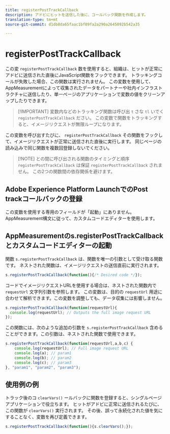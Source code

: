 ```yaml
---
title: registerPostTrackCallback
description: アドビにヒットを送信した後に、コールバック関数を作成します。
translation-type: tm+mt
source-git-commit: d1db8da65faac1bf09fa2a290a2645092b542a35

---
```



# registerPostTrackCallback

この変 `registerPostTrackCallback` 数を使用すると、組織は、ヒットが正常にアドビに送信された直後にJavaScript関数をフックできます。 トラッキングコールが失敗した場合、この関数は実行されません。 この変数を使用して、AppMeasurementによって収集されたデータをパートナーや社内インフラストラクチャに送信したり、単一ページのアプリケーションで変数の値をクリーンアップしたりできます。

> [!IMPORTANT] 変数内などのトラッキング関数は呼び出 `t` さな `tl` いでく `registerPostTrackCallback` ださい。 この変数で関数をトラッキングすると、イメージリクエストが無限ループになります。

この変数を呼び出すたびに、 `registerPostTrackCallback` その関数をフックして、イメージリクエストが正常に送信された直後に実行します。 同じページの読み込みで同じ関数を複数回登録しないでください。

> [!NOTE] との間に呼び出される関数のタイミングと順序 `registerPostTrackCallback` は保証 `registerPostTrackCallback` されません。 この2つの関数間の依存関係を避けます。

## Adobe Experience Platform LaunchでのPost trackコールバックの登録

この変数を使用する専用のフィールドが「起動」にありません。 AppMeasurement構文に従って、カスタムコードエディターを使用します。

## AppMeasurementのs.registerPostTrackCallbackとカスタムコードエディターの起動

関数 `s.registerPostTrackCallback` は、関数を唯一の引数として受け取る関数です。 ネストされた関数は、イメージリクエストの送信直前に実行されます。

```js
s.registerPostTrackCallback(function(){/* Desired code */});
```

コードでイメージリクエストURLを使用する場合は、ネストされた関数内で `requestUrl` 文字列引数を参照します。 この変数は、目的の `requestUrl` 用途に合わせて解析できます。この変数を調整しても、データ収集には影響しません。

```js
s.registerPostTrackCallback(function(requestUrl){
  console.log(requestUrl); // Outputs the full image request URL
});
```

この関数には、次のような追加の引数を `s.registerPostTrackCallback` 含めることができます。この引数は、ネストされた関数で使用できます。

```js
s.registerPostTrackCallback(function(requestUrl,a,b,c) {
    console.log(requestUrl); // Full image request URL
    console.log(a); // param1
    console.log(b); // param2
    console.log(c); // param3
}, "param1", "param2", "param3");
```

## 使用例の例

トラック後のコ `clearVars()` ールバックに関数を登録すると、シングルページアプリケーションで役立ちます。 ヒットがアドビに正常に送信されるたびに、この関数が `clearVars()` 実行されます。 その後、誤って永続化された値を気にすることなく、変数を再び定義できます。

```js
s.registerPostTrackCallback(function(){s.clearVars();});
```

